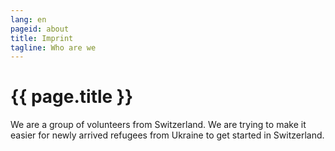 ```yaml
---
lang: en
pageid: about
title: Imprint
tagline: Who are we
---
```

# {{ page.title }}


We are a group of volunteers from Switzerland. 
We are trying to make it easier for newly arrived refugees from Ukraine to get started in Switzerland.


